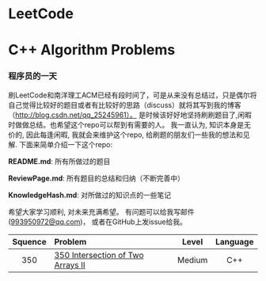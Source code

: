 # LeetCode
# C++ Algorithm Problems

### 程序员的一天

刷LeetCode和南洋理工ACM已经有段时间了，可是从来没有总结过，只是偶尔将自己觉得比较好的题目或者有比较好的思路（discuss）就将其写到我的博客（http://blog.csdn.net/qq_25245961）。 
是时候该好好地坚持刷刷题目了,闲暇时做做总结。也希望这个repo可以帮到有需要的人。 我一直认为, 知识本身是无价的, 因此每逢闲暇, 我就会来维护这个repo, 给刷题的朋友们一些我的想法和见解. 下面来简单介绍一下这个repo:

**README.md**: 所有所做过的题目

**ReviewPage.md**: 所有题目的总结和归纳（不断完善中）

**KnowledgeHash.md**: 对所做过的知识点的一些笔记



希望大家学习顺利, 对未来充满希望。
有问题可以给我写邮件(993950972@qq.com)， 或者在GitHub上发issue给我。


| Squence | Problem       | Level  | Language  |
|:-------:|:--------------|:------:|:---------:|
|350|[350 Intersection of Two Arrays II](https://github.com/993950972/LeetCode/commit/97ec9ce20843e8514aadb8ab5c498e844047e5e8)|Medium|C++||
